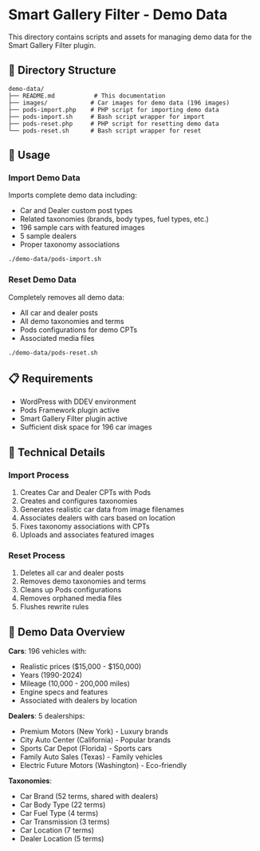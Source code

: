 # Smart Gallery Filter - Demo Data

This directory contains scripts and assets for managing demo data for the Smart Gallery Filter plugin.

## 📁 Directory Structure

```
demo-data/
├── README.md           # This documentation
├── images/            # Car images for demo data (196 images)
├── pods-import.php    # PHP script for importing demo data
├── pods-import.sh     # Bash script wrapper for import
├── pods-reset.php     # PHP script for resetting demo data  
└── pods-reset.sh      # Bash script wrapper for reset
```

## 🚀 Usage

### Import Demo Data

Imports complete demo data including:
- Car and Dealer custom post types
- Related taxonomies (brands, body types, fuel types, etc.)
- 196 sample cars with featured images
- 5 sample dealers
- Proper taxonomy associations

```bash
./demo-data/pods-import.sh
```

### Reset Demo Data

Completely removes all demo data:
- All car and dealer posts
- All demo taxonomies and terms
- Pods configurations for demo CPTs
- Associated media files

```bash
./demo-data/pods-reset.sh
```

## 📋 Requirements

- WordPress with DDEV environment
- Pods Framework plugin active
- Smart Gallery Filter plugin active
- Sufficient disk space for 196 car images

## 🔧 Technical Details

### Import Process
1. Creates Car and Dealer CPTs with Pods
2. Creates and configures taxonomies
3. Generates realistic car data from image filenames
4. Associates dealers with cars based on location
5. Fixes taxonomy associations with CPTs
6. Uploads and associates featured images

### Reset Process
1. Deletes all car and dealer posts
2. Removes demo taxonomies and terms
3. Cleans up Pods configurations
4. Removes orphaned media files
5. Flushes rewrite rules

## 🎯 Demo Data Overview

**Cars**: 196 vehicles with:
- Realistic prices ($15,000 - $150,000)
- Years (1990-2024)
- Mileage (10,000 - 200,000 miles)
- Engine specs and features
- Associated with dealers by location

**Dealers**: 5 dealerships:
- Premium Motors (New York) - Luxury brands
- City Auto Center (California) - Popular brands  
- Sports Car Depot (Florida) - Sports cars
- Family Auto Sales (Texas) - Family vehicles
- Electric Future Motors (Washington) - Eco-friendly

**Taxonomies**:
- Car Brand (52 terms, shared with dealers)
- Car Body Type (22 terms)
- Car Fuel Type (4 terms)
- Car Transmission (3 terms)
- Car Location (7 terms)
- Dealer Location (5 terms)
